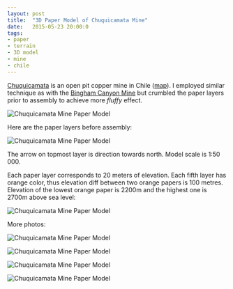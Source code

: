 ```yaml
---
layout: post
title:  "3D Paper Model of Chuquicamata Mine"
date:   2015-05-23 20:00:0
tags:
- paper 
- terrain
- 3D model
- mine
- chile
---
```


[Chuquicamata](http://en.wikipedia.org/wiki/Chuquicamata) is an open pit copper mine in Chile ([map](https://www.openstreetmap.org/#map=14/-22.2847/-68.9026&layers=C)). I employed similar technique as with the [Bingham Canyon Mine](https://petervojtek.github.io/diy/2015/05/22/bingham-canyon-mine.html) but crumbled the paper layers prior to assembly to achieve more _fluffy_ effect.

![Chuquicamata Mine Paper Model]({{site.baseurl}}/images/2015-05-23-chuquicamata-mine/02.jpg "Chuquicamata Mine Paper Model")

Here are the paper layers before assembly:

![Chuquicamata Mine Paper Model]({{site.baseurl}}/images/2015-05-23-chuquicamata-mine/01.jpg "Chuquicamata Mine Paper Model")

The arrow on topmost layer is direction towards north. Model scale is 1:50 000.

Each paper layer corresponds to 20 meters of elevation. Each fifth layer has orange color, thus elevation diff between two orange papers is 100 metres. Elevation of the lowest orange paper is 2200m and the highest one is 2700m above sea level:

![Chuquicamata Mine Paper Model]({{site.baseurl}}/images/2015-05-23-chuquicamata-mine/10.jpg "Chuquicamata Mine Paper Model")

More photos:

![Chuquicamata Mine Paper Model]({{site.baseurl}}/images/2015-05-23-chuquicamata-mine/07.jpg "Chuquicamata Mine Paper Model")

![Chuquicamata Mine Paper Model]({{site.baseurl}}/images/2015-05-23-chuquicamata-mine/09.jpg "Chuquicamata Mine Paper Model")

![Chuquicamata Mine Paper Model]({{site.baseurl}}/images/2015-05-23-chuquicamata-mine/04.jpg "Chuquicamata Mine Paper Model")

![Chuquicamata Mine Paper Model]({{site.baseurl}}/images/2015-05-23-chuquicamata-mine/06.jpg "Chuquicamata Mine Paper Model")
